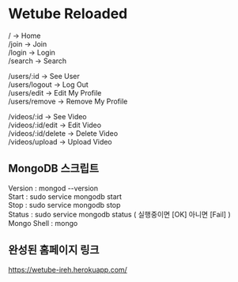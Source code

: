 # Wetube Reloaded

/ -> Home  
/join -> Join  
/login -> Login  
/search -> Search

/users/:id -> See User  
/users/logout -> Log Out  
/users/edit -> Edit My Profile  
/users/remove -> Remove My Profile

/videos/:id -> See Video  
/videos/:id/edit -> Edit Video  
/videos/:id/delete -> Delete Video  
/videos/upload -> Upload Video

## MongoDB 스크립트

Version : mongod --version  
Start : sudo service mongodb start  
Stop : sudo service mongodb stop  
Status : sudo service mongodb status ( 실행중이면 [OK] 아니면 [Fail] )  
Mongo Shell : mongo

## 완성된 홈페이지 링크

https://wetube-ireh.herokuapp.com/
